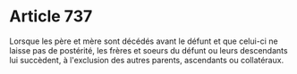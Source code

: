 # Article 737

Lorsque les père et mère sont décédés avant le défunt et que celui-ci ne laisse pas de postérité, les frères et soeurs du défunt ou leurs descendants lui succèdent, à l'exclusion des autres parents, ascendants ou collatéraux.